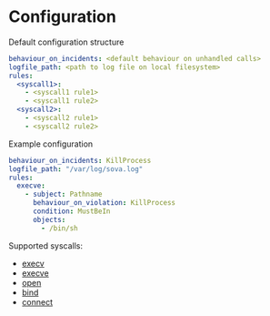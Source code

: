 # Configuration

Default configuration structure
```yaml
behaviour_on_incidents: <default behaviour on unhandled calls>
logfile_path: <path to log file on local filesystem>
rules:
  <syscall1>:
    - <syscall1 rule1>
    - <syscall1 rule2>
  <syscall2>:
    - <syscall2 rule1>
    - <syscall2 rule2>
```

Example configuration
```yaml
behaviour_on_incidents: KillProcess
logfile_path: "/var/log/sova.log"
rules:
  execve:
    - subject: Pathname
      behaviour_on_violation: KillProcess
      condition: MustBeIn
      objects:
        - /bin/sh
```


Supported syscalls:
- [execv](./syscalls/execv.md)
- [execve](./syscalls/execve.md)
- [open](./syscalls/open.md)
- [bind](./syscalls/bind.md)
- [connect](./syscalls/connect.md)

